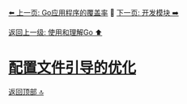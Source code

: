 [⬅️ 上一页: Go应用程序的覆盖率](Go应用程序的覆盖率.md) 🚦 [下一页: 开发模块 ➡️](开发模块.md)

[返回上一级: 使用和理解Go ⬆️](../使用和理解Go.md)

# [配置文件引导的优化](配置文件引导的优化.md)

[返回顶部 🔝](#配置文件引导的优化)